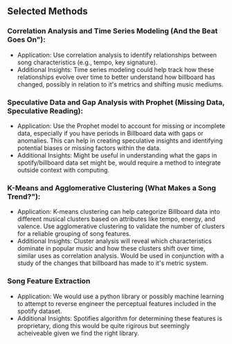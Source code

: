 ## Selected Methods


### Correlation Analysis and Time Series Modeling (And the Beat Goes On"):
- Application: Use correlation analysis to identify relationships between song characteristics (e.g., tempo, key signature).
- Additional Insights: Time series modeling could help track how these relationships evolve over time to better understand how billboard has changed, possibly in relation to it's metrics and shifting music mediums.

### Speculative Data and Gap Analysis with Prophet (Missing Data, Speculative Reading):
- Application: Use the Prophet model to account for missing or incomplete data, especially if you have periods in Billboard data with gaps or anomalies. This can help in creating speculative insights and identifying potential biases or missing factors within the data.
- Additional Insights: Might be useful in understanding what the gaps in spotify/billboard data set might be, would require a method to integrate outside context with computing.

### K-Means and Agglomerative Clustering (What Makes a Song Trend?"):
- Application: K-means clustering can help categorize Billboard data into different musical clusters based on attributes like tempo, energy, and valence. Use agglomerative clustering to validate the number of clusters for a reliable grouping of song features.
- Additional Insights: Cluster analysis will reveal which characteristics dominate in popular music and how these clusters shift over time, similar uses as correlation analysis. Would be used in conjunction with a study of the changes that billboard has made to it's metric system.
### Song Feature Extraction
- Application: We would use a python library or possibly machine learning to attempt to reverse engineer the perceptual features included in the spotify dataset.
- Additional Insights: Spotifies algorithm for determining these features is proprietary, diong this would be quite rigirous but seemingly acheiveable given we find the right library.

